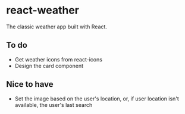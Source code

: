 # react-weather

The classic weather app built with React.

## To do

* Get weather icons from react-icons
* Design the card component

## Nice to have

* Set the image based on the user's location, or, if user location isn't available, the user's last search
